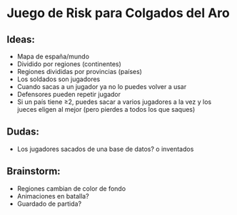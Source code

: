 # Juego de Risk para Colgados del Aro

## Ideas:

* Mapa de españa/mundo
* Dividido por regiones (continentes)
* Regiones divididas por provincias (países)
* Los soldados son jugadores
* Cuando sacas a un jugador ya no lo puedes volver a usar
* Defensores pueden repetir jugador 
* Si un país tiene ≥2, puedes sacar a varios jugadores a la vez y los jueces eligen al mejor (pero pierdes a todos los que saques)



## Dudas:

* Los jugadores sacados de una base de datos? o inventados



## Brainstorm:

* Regiones cambian de color de fondo
* Animaciones en batalla?
* Guardado de partida?
